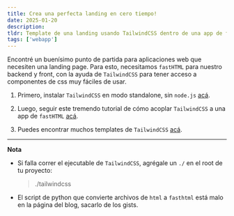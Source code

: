 ```yaml
---
title: Crea una perfecta landing en cero tiempo!
date: 2025-01-20
description: 
tldr: Template de una landing usando TailwindCSS dentro de una app de fastHTML
tags: ['webapp']
---
```


Encontré un buenísimo punto de partida para aplicaciones web que necesiten una landing page. Para esto, necesitamos `fastHTML` para nuestro backend y front, con la ayuda de `TailwindCSS` para tener acceso a componentes de css muy fáciles de usar.

1. Primero, instalar `TailwindCSS` en modo standalone, sin `node.js` [acá](https://tailwindcss.com/blog/standalone-cli).

2. Luego, seguir este tremendo tutorial de cómo acoplar `TailwindCSS` a una app de `fastHTML` [acá](https://differ.blog/inplainenglish/fasthtml-with-tailwind-css-no-node-js-no-cdn-83d260).

3. Puedes encontrar muchos templates de `TailwindCSS` [acá](https://tailwindflex.com/).

--- 
**Nota**
* Si falla correr el ejecutable de `TailwindCSS`, agrégale un `./` en el root de tu proyecto:
  > ./tailwindcss
* El script de python que convierte archivos de `html` a `fasthtml` está malo en la página del blog, sacarlo de los gists.



